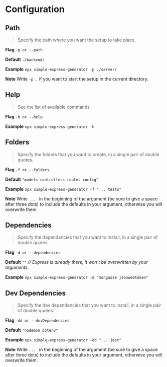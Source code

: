 # Configuration

## Path

> Specify the path where you want the setup to take place.

**Flag** `-p or --path`

**Default** `./backend/`

**Example** `npx simple-express-generator -p ./server/`

**Note** Write `-p .` if you want to start the setup in the current directory.

## Help

> See the list of available commands

**Flag** `-h or --help`

**Example** `npx simple-express-generator -h`

## Folders

> Specify the folders that you want to create, in a single pair of double quotes.

**Flag** `-f or --folders`

**Default** `"models controllers routes config"`

**Example** `npx simple-express-generator -f "... tests"`

**Note** Write `... ` in the beginning of the argument (be sure to give a space after three dots) to include the defaults in your argument, otherwise you will overwrite them.

## Dependencies

> Specify the dependencies that you want to install, in a single pair of double quotes.

**Flag** `-d or --dependencies`

**Default** `""` _// Express is already there, it won't be overwritten by your arguments._

**Example** `npx simple-express-generator -d "mongoose jsonwebtoken"`

## Dev Dependencies

> Specify the dev dependencies that you want to install, in a single pair of double quotes.

**Flag** `-dd or --devDependencies`

**Default** `"nodemon dotenv"`

**Example** `npx simple-express-generator -dd "... jest"`

**Note** Write `... ` in the beginning of the argument (be sure to give a space after three dots) to include the defaults in your argument, otherwise you will overwrite them.
